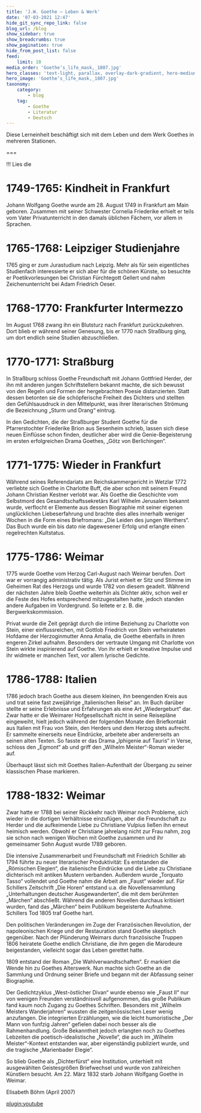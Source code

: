 ```yaml
---
title: 'J.W. Goethe – Leben & Werk'
date: '07-03-2021 12:47'
hide_git_sync_repo_link: false
blog_url: /blog
show_sidebar: true
show_breadcrumbs: true
show_pagination: true
hide_from_post_list: false
feed:
    limit: 10
media_order: 'Goethe’s_life_mask,_1807.jpg'
hero_classes: 'text-light, parallax, overlay-dark-gradient, hero-medium'
hero_image: 'Goethe’s_life_mask,_1807.jpg'
taxonomy:
    category:
        - blog
    tag:
        - Goethe
        - Literatur
        - Deutsch
---
```


Diese Lerneinheit beschäftigt sich mit dem Leben und dem Werk Goethes in mehreren Stationen.

===

!!! Lies die 

# 1749-1765: Kindheit in Frankfurt
Johann Wolfgang Goethe wurde am 28. August 1749 in Frankfurt am Main geboren. Zusammen mit seiner Schwester Cornelia Friederike erhielt er teils vom Vater Privatunterricht in den damals üblichen Fächern, vor allem in Sprachen. 

# 1765-1768: Leipziger Studienjahre
1765 ging er zum Jurastudium nach Leipzig. Mehr als für sein eigentliches Studienfach interessierte er sich aber für die schönen Künste, so besuchte er Poetikvorlesungen bei Christian Fürchtegott Gellert und nahm Zeichenunterricht bei Adam Friedrich Oeser.

# 1768-1770: Frankfurter Intermezzo
Im August 1768 zwang ihn ein Blutsturz nach Frankfurt zurückzukehren. Dort blieb er während seiner Genesung, bis er 1770 nach Straßburg ging, um dort endlich seine Studien abzuschließen.

# 1770-1771: Straßburg
In Straßburg schloss Goethe Freundschaft mit Johann Gottfried Herder, der ihn mit anderen jungen Schriftstellern bekannt machte, die sich bewusst von den Regeln und Formen der hergebrachten Poesie distanzierten. Statt dessen betonten sie die schöpferische Freiheit des Dichters und stellten den Gefühlsausdruck in den Mittelpunkt, was ihrer literarischen Strömung die Bezeichnung „Sturm und Drang“ eintrug.

In den Gedichten, die der Straßburger Student Goethe für die Pfarrerstochter Friederike Brion aus Sesenheim schrieb, lassen sich diese neuen Einflüsse schon finden, deutlicher aber wird die Genie-Begeisterung im ersten erfolgreichen Drama Goethes, „Götz von Berlichingen“.

# 1771-1775: Wieder in Frankfurt
Während seines Referendariats am Reichskammergericht in Wetzlar 1772 verliebte sich Goethe in Charlotte Buff, die aber schon mit seinem Freund Johann Christian Kestner verlobt war. Als Goethe die Geschichte vom Selbstmord des Gesandtschaftssekretärs Karl Wilhelm Jerusalem bekannt wurde, verflocht er Elemente aus dessen Biographie mit seiner eigenen unglücklichen Liebeserfahrung und brachte dies alles innerhalb weniger Wochen in die Form eines Briefromans: „Die Leiden des jungen Werthers“. Das Buch wurde ein bis dato nie dagewesener Erfolg und erlangte einen regelrechten Kultstatus.

# 1775-1786: Weimar
1775 wurde Goethe vom Herzog Carl-August nach Weimar berufen. Dort war er vorrangig administrativ tätig. Als Jurist erhielt er Sitz und Stimme im Geheimen Rat des Herzogs und wurde 1782 von diesem geadelt. Während der nächsten Jahre bleib Goethe weiterhin als Dichter aktiv, schon weil er die Feste des Hofes entsprechend mitzugestalten hatte, jedoch standen andere Aufgaben im Vordergrund. So leitete er z. B. die Bergwerkskommission.

Privat wurde die Zeit geprägt durch die intime Beziehung zu Charlotte von Stein, einer einflussreichen, mit Gottlob Friedrich von Stein verheirateten Hofdame der Herzoginmutter Anna Amalia, die Goethe ebenfalls in ihren engeren Zirkel aufnahm. Besonders der vertraute Umgang mit Charlotte von Stein wirkte inspirierend auf Goethe. Von ihr erhielt er kreative Impulse und ihr widmete er manchen Text, vor allem lyrische Gedichte.

# 1786-1788: Italien
1786 jedoch brach Goethe aus diesem kleinen, ihn beengenden Kreis aus und trat seine fast zweijährige „Italienischen Reise“ an. Im Buch darüber stellte er seine Erlebnisse und Erfahrungen als eine Art „Wiedergeburt“ dar. Zwar hatte er die Weimarer Hofgesellschaft nicht in seine Reisepläne eingeweiht, hielt jedoch während der folgenden Monate den Briefkontakt aus Italien mit Frau von Stein, den Herders und dem Herzog stets aufrecht. Er sammelte einerseits neue Eindrücke, arbeitete aber andererseits an seinen alten Texten. So fasste er das Drama „Iphigenie auf Tauris“ in Verse, schloss den „Egmont“ ab und griff den „Wilhelm Meister“-Roman wieder auf.

Überhaupt lässt sich mit Goethes Italien-Aufenthalt der Übergang zu seiner klassischen Phase markieren.


# 1788-1832: Weimar
Zwar hatte er 1788 bei seiner Rückkehr nach Weimar noch Probleme, sich wieder in die dortigen Verhältnisse einzufügen, aber die Freundschaft zu Herder und die aufkeimende Liebe zu Christiane Vulpius ließen ihn erneut heimisch werden. Obwohl er Christiane jahrelang nicht zur Frau nahm, zog sie schon nach wenigen Wochen mit Goethe zusammen und ihr gemeinsamer Sohn August wurde 1789 geboren.

Die intensive Zusammenarbeit und Freundschaft mit Friedrich Schiller ab 1794 führte zu neuer literarischer Produktivität: Es entstanden die „Römischen Elegien“, die italienische Eindrücke und die Liebe zu Christiane dichterisch mit antiken Mustern verbanden. Außerdem wurde „Torquato Tasso“ vollendet und Goethe nahm die Arbeit am „Faust“ wieder auf. Für Schillers Zeitschrift „Die Horen“ entstand u.a. die Novellensammlung „Unterhaltungen deutscher Ausgewanderten“, die mit dem berühmten „Märchen“ abschließt. Während die anderen Novellen durchaus kritisiert wurden, fand das „Märchen“ beim Publikum begeisterte Aufnahme. Schillers Tod 1805 traf Goethe hart.

Den politischen Veränderungen im Zuge der Französischen Revolution, der napoleonischen Kriege und der Restauration stand Goethe skeptisch gegenüber. Nach der Plünderung Weimars durch französische Truppen 1806 heiratete Goethe endlich Christiane, die ihm gegen die Marodeure beigestanden, vielleicht sogar das Leben gerettet hatte.

1809 entstand der Roman „Die Wahlverwandtschaften“. Er markiert die Wende hin zu Goethes Alterswerk. Nun machte sich Goethe an die Sammlung und Ordnung seiner Briefe und begann mit der Abfassung seiner Biographie.

Der Gedichtzyklus „West-östlicher Divan“ wurde ebenso wie „Faust II“ nur von wenigen Freunden verständnisvoll aufgenommen, das große Publikum fand kaum noch Zugang zu Goethes Schriften. Besonders mit „Wilhelm Meisters Wanderjahren“ wussten die zeitgenössischen Leser wenig anzufangen. Die integrierten Erzählungen, wie die leicht humoristische „Der Mann von funfzig Jahren“ gefielen dabei noch besser als die Rahmenhandlung. Große Bekanntheit jedoch erlangten noch zu Goethes Lebzeiten die poetisch-idealistische „Novelle“, die auch im „Wilhelm Meister“-Kontext entstanden war, aber eigenständig publiziert wurde, und die tragische „Marienbader Elegie“.

So blieb Goethe als „Dichterfürst“ eine Institution, unterhielt mit ausgewählten Geistesgrößen Briefwechsel und wurde von zahlreichen Künstlern besucht. Am 22. März 1832 starb Johann Wolfgang Goethe in Weimar.

Elisabeth Böhm (April 2007)



[plugin:youtube](https://youtu.be/Rm_q1lCh2bE)
